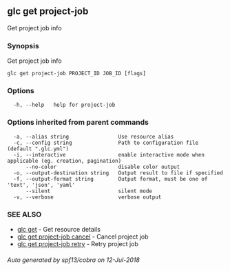 ## glc get project-job

Get project job info

### Synopsis

Get project job info

```
glc get project-job PROJECT_ID JOB_ID [flags]
```

### Options

```
  -h, --help   help for project-job
```

### Options inherited from parent commands

```
  -a, --alias string                Use resource alias
  -c, --config string               Path to configuration file (default ".glc.yml")
  -i, --interactive                 enable interactive mode when applicable (eg. creation, pagination)
      --no-color                    disable color output
  -o, --output-destination string   Output result to file if specified
  -f, --output-format string        Output format, must be one of 'text', 'json', 'yaml'
      --silent                      silent mode
  -v, --verbose                     verbose output
```

### SEE ALSO

* [glc get](glc_get.md)	 - Get resource details
* [glc get project-job cancel](glc_get_project-job_cancel.md)	 - Cancel project job
* [glc get project-job retry](glc_get_project-job_retry.md)	 - Retry project job

###### Auto generated by spf13/cobra on 12-Jul-2018

